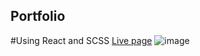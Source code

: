 ## Portfolio
#Using React and SCSS
[Live page](eshanpokhrel.com.np)
![image](https://github.com/Eshanpokhrel/Portfolio/assets/109594115/6f4d2597-82e0-4837-9be5-29fe4363b4ab)
